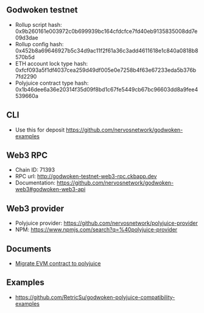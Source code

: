 ## Godwoken testnet

* Rollup script hash: 0x9b260161e003972c0b699939bc164cfdcfce7fd40eb9135835008dd7e09d3dae
* Rollup config hash: 0x452b8a69646927b5c34d9ac11f2f61a36c3add4611618e1c840a0818b8570b5d
* ETH account lock type hash: 0xfcf093a5f1df4037cea259d49df005e0e7258b4f63e67233eda5b376b7fd2290
* Polyjuice contract type hash: 0x1b46dee6a36e20314f35d09f8bd1c67fe5449cb67bc96603dd8a9fee4539660a

## CLI

* Use this for deposit https://github.com/nervosnetwork/godwoken-examples

## Web3 RPC

* Chain ID: 71393
* RPC url: http://godwoken-testnet-web3-rpc.ckbapp.dev
* Documentation: https://github.com/nervosnetwork/godwoken-web3#godwoken-web3-api

## Web3 provider

* Polyjuice provider: https://github.com/nervosnetwork/polyjuice-provider
* NPM: https://www.npmjs.com/search?q=%40polyjuice-provider

## Documents

* [Migrate EVM contract to polyjuice](https://github.com/nervosnetwork/godwoken/blob/master/docs/migrate_evm_contract_to_polyjuice.md)

## Examples

* https://github.com/RetricSu/godwoken-polyjuice-compatibility-examples
